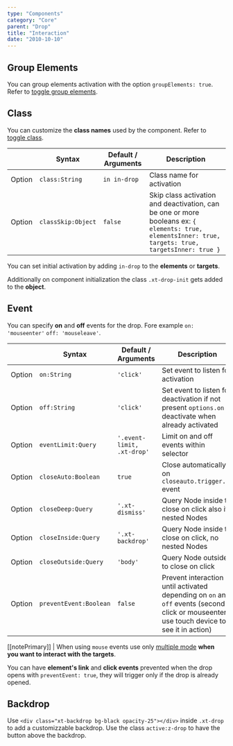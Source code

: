 ```yaml
---
type: "Components"
category: "Core"
parent: "Drop"
title: "Interaction"
date: "2010-10-10"
---
```


## Group Elements

You can group elements activation with the option `groupElements: true`. Refer to [toggle group elements](/components/core/toggle/interaction#group-elements).


## Class

You can customize the **class names** used by the component. Refer to [toggle class](/components/core/toggle/interaction#class).

<div class="xt-overflow-sub overflow-y-hidden overflow-x-scroll my-4 xt-my-auto w-full">

|                         | Syntax                                    | Default / Arguments                       | Description                   |
| ----------------------- | ----------------------------------------- | ----------------------------- | ----------------------------- |
| Option                  | `class:String`                          | `in in-drop`        | Class name for activation            |
| Option                  | `classSkip:Object`                          | `false`        | Skip class activation and deactivation, can be one or more booleans ex: `{ elements: true, elementsInner: true, targets: true, targetsInner: true }`            |

</div>

You can set initial activation by adding `in-drop` to the **elements** or **targets**.

Additionally on component initialization the class `.xt-drop-init` gets added to the **object**.

## Event

You can specify **on** and **off** events for the drop. Fore example `on: 'mouseenter'` `off: 'mouseleave'`.

<div class="xt-overflow-sub overflow-y-hidden overflow-x-scroll my-4 xt-my-auto w-full">

|                         | Syntax                                    | Default / Arguments                       | Description                   |
| ----------------------- | ----------------------------------------- | ----------------------------- | ----------------------------- |
| Option                  | `on:String`                              | `'click'`                     | Set event to listen for activation           |
| Option                  | `off:String`                             | `'click'`                       | Set event to listen for deactivation if not present `options.on` deactivate when already activated          |
| Option                  | `eventLimit:Query`                          | `'.event-limit, .xt-drop'`        | Limit on and off events within selector            |
| Option                  | `closeAuto:Boolean`                          | `true`        | Close automatically on `closeauto.trigger.xt` event            |
| Option                  | `closeDeep:Query`                          | `'.xt-dismiss'`        | Query Node inside to close on click also if nested Nodes            |
| Option                  | `closeInside:Query`                          | `'.xt-backdrop'`        | Query Node inside to close on click, no nested Nodes            |
| Option                  | `closeOutside:Query`                          | `'body'`        | Query Node outside to close on click            |
| Option                  | `preventEvent:Boolean`                          | `false`        | Prevent interaction until activated depending on `on` and `off` events (second click or mouseenter, use touch device to see it in action)            |

</div>

[[notePrimary]]
| When using `mouse` events use only [multiple mode](/components/core/drop#usage-multiple) **when you want to interact with the targets**.

<demo>
  <demovanilla src="vanilla/components/core/drop/event">
  </demovanilla>
</demo>

You can have **element's link** and **click events** prevented when the drop opens with `preventEvent: true`, they will trigger only if the drop is already opened.

<demo>
  <demovanilla src="vanilla/components/core/drop/prevent-event">
  </demovanilla>
  <demovanilla src="vanilla/components/core/drop/prevent-event-hover">
  </demovanilla>
</demo>

## Backdrop

Use `<div class="xt-backdrop bg-black opacity-25"></div>` inside `.xt-drop` to add a customizzable backdrop. Use the class `active:z-drop` to have the button above the backdrop.

<demo>
  <demovanilla src="vanilla/components/core/drop/backdrop">
  </demovanilla>
</demo>
